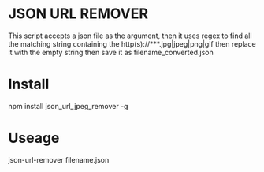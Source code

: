 # JSON URL REMOVER

This script accepts a json file as the argument, then it uses regex to find all the matching string containing the http(s)://***.jpg|jpeg|png|gif then replace it with the empty string then save it as filename_converted.json

# Install
npm install json_url_jpeg_remover -g

# Useage
json-url-remover filename.json
